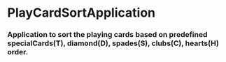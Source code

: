 # PlayCardSortApplication
### Application to sort the playing cards based on predefined  specialCards(T), diamond(D), spades(S), clubs(C), hearts(H) order.
